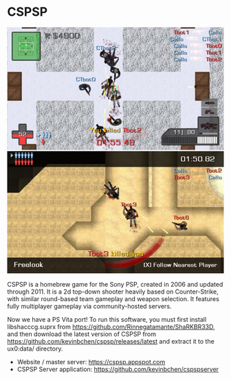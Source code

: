 # CSPSP

![screenshot1](https://github.com/CelloPoly314/CSPSV/blob/master/2024-12-20-041843.jpg?raw=true)
![screenshot2](https://github.com/CelloPoly314/CSPSV/blob/master/2024-12-20-041907.jpg?raw=true)

CSPSP is a homebrew game for the Sony PSP, created in 2006 and updated through 2011. It is a 2d top-down shooter heavily based on Counter-Strike, with similar round-based team gameplay and weapon selection. It features fully multiplayer gameplay via community-hosted servers.

Now we have a PS Vita port!
To run this software, you must first install libshacccg.suprx from https://github.com/Rinnegatamante/ShaRKBR33D, and then download the latest version of CSPSP from https://github.com/kevinbchen/cspsp/releases/latest and extract it to the ux0:data/ directory.

- Website / master server: https://cspsp.appspot.com
- CSPSP Server application: https://github.com/kevinbchen/cspspserver
